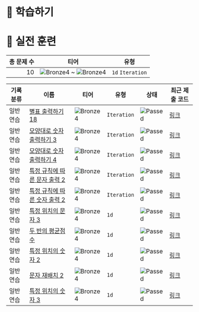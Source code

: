 # 📖 학습하기

# 🥇 실전 훈련
|총 문제 수|티어|유형|
|---:|---|---|
|10|![Bronze4][b4] ~ ![Bronze4][b4]|`1d` `Iteration`|

|기록분류|이름|티어|유형|상태|최근 제출 코드|
|---|---|---|---|---|---|
|일반 연습|[별표 출력하기 18](https://www.codetree.ai/training-field/search/problems/print-star-18)|![Bronze4][b4]|`Iteration`|![Passed][passed]|[링크](https://github.com/KMSGIT23/codetree-TILs/blob/main/240225/%EB%B3%84%ED%91%9C%20%EC%B6%9C%EB%A0%A5%ED%95%98%EA%B8%B0%2018/print-star-18.py)|
|일반 연습|[모양대로 숫자 출력하기 3](https://www.codetree.ai/training-field/search/problems/print-out-numbers-in-specific-shape-3)|![Bronze4][b4]|`Iteration`|![Passed][passed]|[링크](https://github.com/KMSGIT23/codetree-TILs/blob/main/240225/%EB%AA%A8%EC%96%91%EB%8C%80%EB%A1%9C%20%EC%88%AB%EC%9E%90%20%EC%B6%9C%EB%A0%A5%ED%95%98%EA%B8%B0%203/print-out-numbers-in-specific-shape-3.py)|
|일반 연습|[모양대로 숫자 출력하기 4](https://www.codetree.ai/training-field/search/problems/print-out-numbers-in-specific-shape-4)|![Bronze4][b4]|`Iteration`|![Passed][passed]|[링크](https://github.com/KMSGIT23/codetree-TILs/blob/main/240225/%EB%AA%A8%EC%96%91%EB%8C%80%EB%A1%9C%20%EC%88%AB%EC%9E%90%20%EC%B6%9C%EB%A0%A5%ED%95%98%EA%B8%B0%204/print-out-numbers-in-specific-shape-4.py)|
|일반 연습|[특정 규칙에 따른 문자 출력 2](https://www.codetree.ai/training-field/search/problems/character-output-according-to-rule-2)|![Bronze4][b4]|`Iteration`|![Passed][passed]|[링크](https://github.com/KMSGIT23/codetree-TILs/blob/main/240225/%ED%8A%B9%EC%A0%95%20%EA%B7%9C%EC%B9%99%EC%97%90%20%EB%94%B0%EB%A5%B8%20%EB%AC%B8%EC%9E%90%20%EC%B6%9C%EB%A0%A5%202/character-output-according-to-rule-2.py)|
|일반 연습|[특정 규칙에 따른 숫자 출력 2](https://www.codetree.ai/training-field/search/problems/output-numbers-according-to-specific-rule-2)|![Bronze4][b4]|`Iteration`|![Passed][passed]|[링크](https://github.com/KMSGIT23/codetree-TILs/blob/main/240225/%ED%8A%B9%EC%A0%95%20%EA%B7%9C%EC%B9%99%EC%97%90%20%EB%94%B0%EB%A5%B8%20%EC%88%AB%EC%9E%90%20%EC%B6%9C%EB%A0%A5%202/output-numbers-according-to-specific-rule-2.py)|
|일반 연습|[특정 위치의 문자 3](https://www.codetree.ai/training-field/search/problems/char-in-specific-location-3)|![Bronze4][b4]|`1d`|![Passed][passed]|[링크](https://github.com/KMSGIT23/codetree-TILs/blob/main/240225/%ED%8A%B9%EC%A0%95%20%EC%9C%84%EC%B9%98%EC%9D%98%20%EB%AC%B8%EC%9E%90%203/char-in-specific-location-3.py)|
|일반 연습|[두 반의 평균점수](https://www.codetree.ai/training-field/search/problems/average-score-of-two-classes)|![Bronze4][b4]|`1d`|![Passed][passed]|[링크](https://github.com/KMSGIT23/codetree-TILs/blob/main/240225/%EB%91%90%20%EB%B0%98%EC%9D%98%20%ED%8F%89%EA%B7%A0%EC%A0%90%EC%88%98/average-score-of-two-classes.py)|
|일반 연습|[특정 위치의 숫자 2](https://www.codetree.ai/training-field/search/problems/numbers-in-specific-location-2)|![Bronze4][b4]|`1d`|![Passed][passed]|[링크](https://github.com/KMSGIT23/codetree-TILs/blob/main/240225/%ED%8A%B9%EC%A0%95%20%EC%9C%84%EC%B9%98%EC%9D%98%20%EC%88%AB%EC%9E%90%202/numbers-in-specific-location-2.py)|
|일반 연습|[문자 재배치 2](https://www.codetree.ai/training-field/search/problems/relocate-characters-2)|![Bronze4][b4]|`1d`|![Passed][passed]|[링크](https://github.com/KMSGIT23/codetree-TILs/blob/main/240225/%EB%AC%B8%EC%9E%90%20%EC%9E%AC%EB%B0%B0%EC%B9%98%202/relocate-characters-2.py)|
|일반 연습|[특정 위치의 숫자 3](https://www.codetree.ai/training-field/search/problems/numbers-in-specific-location-3)|![Bronze4][b4]|`1d`|![Passed][passed]|[링크](https://github.com/KMSGIT23/codetree-TILs/blob/main/240225/%ED%8A%B9%EC%A0%95%20%EC%9C%84%EC%B9%98%EC%9D%98%20%EC%88%AB%EC%9E%90%203/numbers-in-specific-location-3.py)|










[b5]: https://img.shields.io/badge/Bronze_5-%235D3E31.svg
[b4]: https://img.shields.io/badge/Bronze_4-%235D3E31.svg
[b3]: https://img.shields.io/badge/Bronze_3-%235D3E31.svg
[b2]: https://img.shields.io/badge/Bronze_2-%235D3E31.svg
[b1]: https://img.shields.io/badge/Bronze_1-%235D3E31.svg
[s5]: https://img.shields.io/badge/Silver_5-%23394960.svg
[s4]: https://img.shields.io/badge/Silver_4-%23394960.svg
[s3]: https://img.shields.io/badge/Silver_3-%23394960.svg
[s2]: https://img.shields.io/badge/Silver_2-%23394960.svg
[s1]: https://img.shields.io/badge/Silver_1-%23394960.svg
[g5]: https://img.shields.io/badge/Gold_5-%23FFC433.svg
[g4]: https://img.shields.io/badge/Gold_4-%23FFC433.svg
[g3]: https://img.shields.io/badge/Gold_3-%23FFC433.svg
[g2]: https://img.shields.io/badge/Gold_2-%23FFC433.svg
[g1]: https://img.shields.io/badge/Gold_1-%23FFC433.svg
[p5]: https://img.shields.io/badge/Platinum_5-%2376DDD8.svg
[p4]: https://img.shields.io/badge/Platinum_4-%2376DDD8.svg
[p3]: https://img.shields.io/badge/Platinum_3-%2376DDD8.svg
[p2]: https://img.shields.io/badge/Platinum_2-%2376DDD8.svg
[p1]: https://img.shields.io/badge/Platinum_1-%2376DDD8.svg
[passed]: https://img.shields.io/badge/Passed-%23009D27.svg
[failed]: https://img.shields.io/badge/Failed-%23D24D57.svg
[easy]: https://img.shields.io/badge/쉬움-%235cb85c.svg?for-the-badge
[medium]: https://img.shields.io/badge/보통-%23FFC433.svg?for-the-badge
[hard]: https://img.shields.io/badge/어려움-%23D24D57.svg?for-the-badge